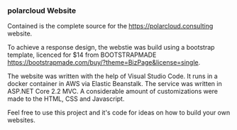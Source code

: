 ### polarcloud Website ###

Contained is the complete source for the https://polarcloud.consulting website.

To achieve a response design, the webstie was build using a bootstrap template, licenced for $14 from BOOTSTRAPMADE https://bootstrapmade.com/buy/?theme=BizPage&license=single.

The website was written with the help of Visual Studio Code. It runs in a docker container in AWS via Elastic Beanstalk. The service was written in ASP.NET Core 2.2 MVC. A considerable amount of customizations were made to the HTML, CSS and Javascript.

Feel free to use this project and it's code for ideas on how to build your own websites.
